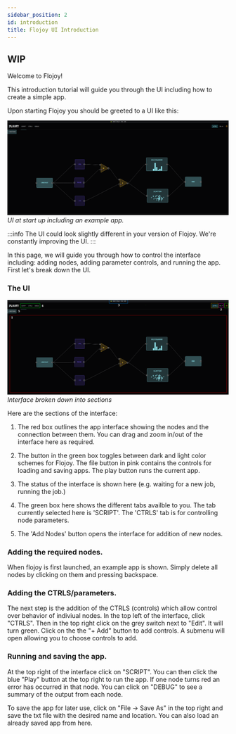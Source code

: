 ```yaml
---
sidebar_position: 2
id: introduction
title: Flojoy UI Introduction
---
```


## WIP

Welcome to Flojoy!

This introduction tutorial will guide you through the UI including how to create a simple app.

Upon starting Flojoy you should be greeted to a UI like this:

![image](/img/introduction/UI.png)
*UI at start up including an example app.*

:::info
The UI could look slightly different in your version of Flojoy. We're constantly improving the UI.
:::

In this page, we will guide you through how to control the interface including: adding nodes, adding parameter controls, and running the app. First let's break down the UI.

### The UI

![image](/img/introduction/UI_2.png)
*Interface broken down into sections*

Here are the sections of the interface:

1) The red box outlines the app interface showing the nodes and the connection between them. You can drag and zoom in/out of the interface here as required.

2) The button in the green box toggles between dark and light color schemes for Flojoy. The file button in pink contains the controls for loading and saving apps. The play button runs the current app.

3) The status of the interface is shown here (e.g. waiting for a new job, running the job.)

4) The green box here shows the different tabs availble to you. The tab currently selected here is 'SCRIPT'. The 'CTRLS' tab is for controlling node parameters.

5) The 'Add Nodes' button opens the interface for addition of new nodes.



### Adding the required nodes.

When flojoy is first launched, an example app is shown. Simply delete all nodes by clicking on them and pressing backspace.

### Adding the CTRLS/parameters.

The next step is the addition of the CTRLS (controls) which allow control over behavior of indiviual nodes. In the top left of the interface, click "CTRLS". Then in the top right click on the grey switch next to "Edit". It will turn green. Click on the the "+ Add" button to add controls. A submenu will open allowing you to choose controls to add. 

### Running and saving the app.

At the top right of the interface click on "SCRIPT". You can then click the blue "Play" button at the top right to run the app. If one node turns red an error has occurred in that node. You can click on "DEBUG" to see a summary of  the output from each node.

To save the app for later use, click on "File -> Save As" in the top right and save the txt file with the desired name and location. You can also load an already saved app from here.

